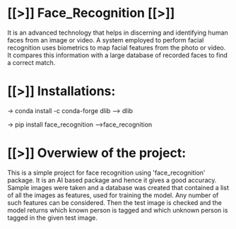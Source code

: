 # [[>]]  Face_Recognition [[>]] 
It is an advanced technology that helps in discerning and identifying human faces from an image or video. A system employed to perform facial recognition uses biometrics to map facial features from the photo or video. It compares this information with a large database of recorded faces to find a correct match.

# [[>]] Installations:
-> conda install -c conda-forge dlib --> dlib

-> pip install face_recognition -->face_recognition


# [[>]] Overwiew of the project:
This is a simple project for face recognition using 'face_recognition' package. It is an AI based package and hence it gives a good accuracy. Sample images were taken and a database was created that contained a list of all the images as features, used for training the model. Any number of such features can be considered. Then the test image is checked and the model returns which known person is tagged and which unknown person is tagged in the given test image.
